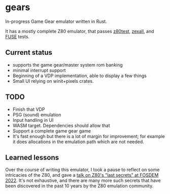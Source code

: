 # gears

In-progress Game Gear emulator written in Rust.

It has a mostly complete Z80 emulator, that passes [z80test](https://github.com/raxoft/z80test), [zexall](https://mdfs.net/Software/Z80/Exerciser/), and [FUSE](http://fuse-emulator.sourceforge.net/) tests.


## Current status

 - supports the game gear/master system rom banking
 - minimal interrupt support
 - Beginning of a VDP implementation, able to display a few things
 - Small UI relying on winit+pixels crates.

## TODO

 - Finish that VDP
 - PSG (sound) emulation
 - Input handling in UI
 - WASM target. Dependencies should allow that
 - Support a complete game gear game
 - It's fast enough but there is a lot of margin for improvement; for example it does allocations in the emulation path which are not needed.

## Learned lessons

Over the course of writing this emulator, I took a pause to reflect on some intricacies of the Z80, and gave a [talk on Z80's "last secrets" at FOSDEM 2022](https://archive.fosdem.org/2022/schedule/event/z80/). It's not exhaustive, and there are many more such secrets that have been discovered in the past 10 years by the Z80 emulation community.
